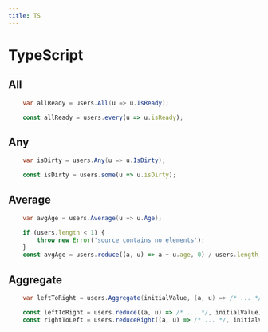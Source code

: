 ```yaml
---
title: TS
---
```



# TypeScript


## All
```csharp
    var allReady = users.All(u => u.IsReady);
```
```js
    const allReady = users.every(u => u.isReady);
```

## Any
```csharp
    var isDirty = users.Any(u => u.IsDirty);
```
```js
    const isDirty = users.some(u => u.isDirty);
```

## Average
```csharp
    var avgAge = users.Average(u => u.Age);
```
```js
    if (users.length < 1) {
        throw new Error('source contains no elements');
    }
    const avgAge = users.reduce((a, u) => a + u.age, 0) / users.length;
```

## Aggregate
```csharp
    var leftToRight = users.Aggregate(initialValue, (a, u) => /* ... */);
```
```js
    const leftToRight = users.reduce((a, u) => /* ... */, initialValue);
    const rightToLeft = users.reduceRight((a, u) => /* ... */, initialValue);
```

